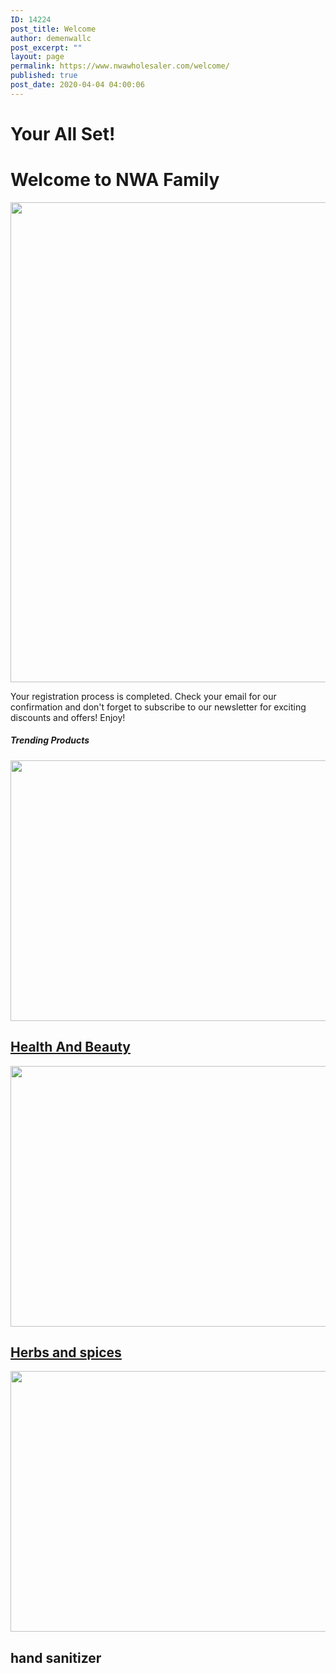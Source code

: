 ```yaml
---
ID: 14224
post_title: Welcome
author: demenwallc
post_excerpt: ""
layout: page
permalink: https://www.nwawholesaler.com/welcome/
published: true
post_date: 2020-04-04 04:00:06
---
```

<h1>Your All Set!</h1>		
			<h1>Welcome to NWA Family</h1>		
										<img width="1024" height="768" src="https://www.nwawholesaler.com/wp-content/uploads/2020/04/all-products-banner-optimized.jpg" alt="" srcset="https://www.nwawholesaler.com/wp-content/uploads/2020/04/all-products-banner-optimized.jpg 1024w, https://www.nwawholesaler.com/wp-content/uploads/2020/04/all-products-banner-optimized-768x576.jpg 768w, https://www.nwawholesaler.com/wp-content/uploads/2020/04/all-products-banner-optimized-600x450.jpg 600w" sizes="(max-width: 1024px) 100vw, 1024px" />											
		<p>Your registration process is completed. Check your email for our confirmation and don't forget to subscribe to our newsletter for exciting discounts and offers! Enjoy!</p>		
			<h5>Trending Products</h5>		
											<a href="https://www.nwawholesaler.com/product-category/health-and-beauty/">
							<img width="640" height="417" src="https://www.nwawholesaler.com/wp-content/uploads/2020/04/768x500_healthbeauty.jpg" alt="" srcset="https://www.nwawholesaler.com/wp-content/uploads/2020/04/768x500_healthbeauty.jpg 768w, https://www.nwawholesaler.com/wp-content/uploads/2020/04/768x500_healthbeauty-600x391.jpg 600w" sizes="(max-width: 640px) 100vw, 640px" />								</a>
			<h2><a href="https://www.nwawholesaler.com/product-category/health-and-beauty/">Health And Beauty</a></h2>		
											<a href="https://www.nwawholesaler.com/product-category/food/spices/">
							<img width="640" height="417" src="https://www.nwawholesaler.com/wp-content/uploads/2020/04/768x500_spices.jpg" alt="" srcset="https://www.nwawholesaler.com/wp-content/uploads/2020/04/768x500_spices.jpg 768w, https://www.nwawholesaler.com/wp-content/uploads/2020/04/768x500_spices-600x391.jpg 600w" sizes="(max-width: 640px) 100vw, 640px" />								</a>
			<h2><a href="https://www.nwawholesaler.com/product-category/food/spices/">Herbs and spices</a></h2>		
											<a href="https://www.nwawholesaler.com/product-category/health-and-beauty/hand-sanitizer/">
							<img width="640" height="417" src="https://www.nwawholesaler.com/wp-content/uploads/2020/04/768x500_sanitizers.jpg" alt="" srcset="https://www.nwawholesaler.com/wp-content/uploads/2020/04/768x500_sanitizers.jpg 768w, https://www.nwawholesaler.com/wp-content/uploads/2020/04/768x500_sanitizers-600x391.jpg 600w" sizes="(max-width: 640px) 100vw, 640px" />								</a>
			<h2>hand sanitizer</h2>